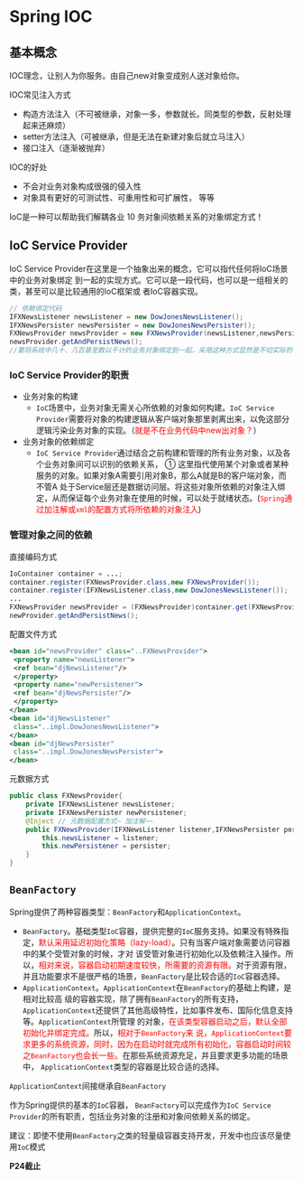 # Spring IOC

## 基本概念

IOC理念，让别人为你服务。由自己new对象变成别人送对象给你。

IOC常见注入方式

- 构造方法注入（不可被继承，对象一多，参数就长。同类型的参数，反射处理起来还麻烦）
- setter方法注入（可被继承，但是无法在新建对象后就立马注入）
- 接口注入（逐渐被抛弃）

IOC的好处

- 不会对业务对象构成很强的侵入性
- 对象具有更好的可测试性、可重用性和可扩展性， 等等

IoC是一种可以帮助我们解耦各业 10 务对象间依赖关系的对象绑定方式！ 

## IoC Service Provider

IoC Service Provider在这里是一个抽象出来的概念，它可以指代任何将IoC场景中的业务对象绑定 到一起的实现方式。它可以是一段代码，也可以是一组相关的类，甚至可以是比较通用的IoC框架或 者IoC容器实现。

```java
// 依赖绑定代码
IFXNewsListener newsListener = new DowJonesNewsListener();
IFXNewsPersister newsPersister = new DowJonesNewsPersister();
FXNewsProvider newsProvider = new FXNewsProvider(newsListener,newsPersister);
newsProvider.getAndPersistNews(); 
//要将系统中几十、几百甚至数以千计的业务对象绑定到一起，采用这种方式显然是不切实际的
```

### IoC Service Provider的职责

- 业务对象的构建
  - `IoC`场景中，业务对象无需关心所依赖的对象如何构建。`IoC Service Provider`需要将对象的构建逻辑从客户端对象那里剥离出来，以免这部分逻辑污染业务对象的实现。（<span style="color:red">就是不在业务代码中new出对象？</span>）
- 业务对象的依赖绑定
  - `IoC Service Provider`通过结合之前构建和管理的所有业务对象，以及各个业务对象间可以识别的依赖关系， ① 这里指代使用某个对象或者某种服务的对象。如果对象A需要引用对象B，那么A就是B的客户端对象，而不管A 处于Service层还是数据访问层。将这些对象所依赖的对象注入绑定，从而保证每个业务对象在使用的时候，可以处于就绪状态。(<span style="color:red">`Spring`通过加注解或`xml`的配置方式将所依赖的对象注入</span>)

### 管理对象之间的依赖

直接编码方式

```java
IoContainer container = ...;
container.register(FXNewsProvider.class,new FXNewsProvider());
container.register(IFXNewsListener.class,new DowJonesNewsListener());
...
FXNewsProvider newsProvider = (FXNewsProvider)container.get(FXNewsProvider.class);
newProvider.getAndPersistNews(); 
```

配置文件方式

```xml
<bean id="newsProvider" class="..FXNewsProvider">
 <property name="newsListener">
 <ref bean="djNewsListener"/>
 </property>
 <property name="newPersistener">
 <ref bean="djNewsPersister"/>
 </property>
</bean>
<bean id="djNewsListener"
 class="..impl.DowJonesNewsListener">
</bean>
<bean id="djNewsPersister"
 class="..impl.DowJonesNewsPersister">
</bean> 
```

元数据方式

```java
public class FXNewsProvider{
	private IFXNewsListener newsListener;
 	private IFXNewsPersister newPersistener;
 	@Inject // 元数据配置方式~ 加注解~~
	public FXNewsProvider(IFXNewsListener listener,IFXNewsPersister persister){
		this.newsListener = listener;
		this.newPersistener = persister;
	}
} 
```

## `BeanFactory`

Spring提供了两种容器类型：`BeanFactory`和`ApplicationContext`。

- `BeanFactory`。基础类型`IoC`容器，提供完整的`IoC`服务支持。如果没有特殊指定，<span style="color:red">默认采用延迟初始化策略（lazy-load）</span>。只有当客户端对象需要访问容器中的某个受管对象的时候，才对 该受管对象进行初始化以及依赖注入操作。所以，<span style="color:red">相对来说，容器启动初期速度较快，所需要的资源有限。</span>对于资源有限，并且功能要求不是很严格的场景，`BeanFactory`是比较合适的`IoC`容器选择。
- `ApplicationContext`。`ApplicationContext`在`BeanFactory`的基础上构建，是相对比较高 级的容器实现，除了拥有`BeanFactory`的所有支持，`ApplicationContext`还提供了其他高级特性，比如事件发布、国际化信息支持等。`ApplicationContext`所管理 的对象，<span style="color:red">在该类型容器启动之后，默认全部初始化并绑定完成。</span>所以，<span style="color:red">相对于`BeanFactory`来 说，`ApplicationContext`要求更多的系统资源，同时，因为在启动时就完成所有初始化，容器启动时间较之`BeanFactory`也会长一些。</span>在那些系统资源充足，并且要求更多功能的场景中， `ApplicationContext`类型的容器是比较合适的选择。

`ApplicationContext`间接继承自`BeanFactory`

作为Spring提供的基本的`IoC`容器， `BeanFactory`可以完成作为`IoC Service Provider`的所有职责，包括业务对象的注册和对象间依赖关系的绑定。

建议：即使不使用`BeanFactory`之类的轻量级容器支持开发，开发中也应该尽量使用`IoC`模式

**P24截止**